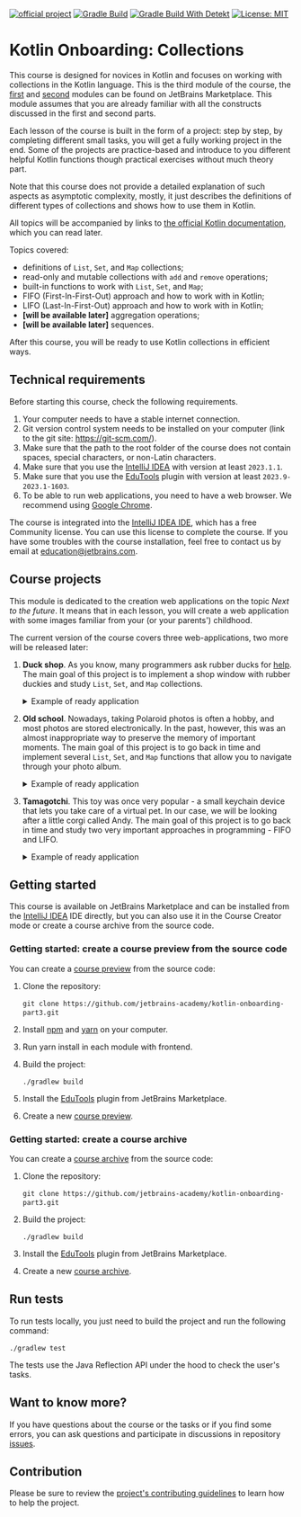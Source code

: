 [![official project](https://jb.gg/badges/official.svg)](https://confluence.jetbrains.com/display/ALL/JetBrains+on+GitHub)
[![Gradle Build](https://github.com/jetbrains-academy/kotlin-onboarding-part3/actions/workflows/gradle-build.yml/badge.svg)](https://github.com/jetbrains-academy/kotlin-onboarding-part3/actions/workflows/gradle-build.yml)
[![Gradle Build With Detekt](https://github.com/jetbrains-academy/kotlin-onboarding-part3/actions/workflows/gradle-build-with-detekt.yml/badge.svg)](https://github.com/jetbrains-academy/kotlin-onboarding-part3/actions/workflows/gradle-build-with-detekt.yml)
[![License: MIT](https://img.shields.io/badge/License-MIT-yellow.svg)](https://opensource.org/licenses/MIT)

# Kotlin Onboarding: Collections

This course is designed for novices in Kotlin and focuses on working with collections in the Kotlin language.
This is the third module of the course, the [first](https://plugins.jetbrains.com/plugin/21067-kotlin-onboarding--introduction) and [second](https://plugins.jetbrains.com/plugin/21913-kotlin-onboarding-object-oriented-programming) modules can be found on JetBrains Marketplace.
This module assumes that you are already familiar with all the constructs discussed in the first and second parts.

Each lesson of the course is built in the form of a project: step by step, by completing different small tasks,
you will get a fully working project in the end. Some of the projects are practice-based and introduce to you
different helpful Kotlin functions though practical exercises without much theory part.

Note that this course does not provide a detailed explanation of such aspects as asymptotic complexity, 
mostly, it just describes the definitions of different types of collections and shows how to use them in Kotlin.

All topics will be accompanied by links to [the official Kotlin documentation](https://kotlinlang.org/docs/home.html), which you can read later.

Topics covered:

- definitions of `List`, `Set`, and `Map` collections;
- read-only and mutable collections with `add` and `remove` operations;
- built-in functions to work with `List`, `Set`, and `Map`;
- FIFO (First-In-First-Out) approach and how to work with in Kotlin;
- LIFO (Last-In-First-Out) approach and how to work with in Kotlin;
- **[will be available later]** aggregation operations;
- **[will be available later]** sequences.

After this course, you will be ready to use Kotlin collections in efficient ways.

## Technical requirements

Before starting this course, check the following requirements.

1. Your computer needs to have a stable internet connection.
2. Git version control system needs to be installed on your computer (link to the git site: https://git-scm.com/).
3. Make sure that the path to the root folder of the course does not contain spaces, special characters, or non-Latin characters.
4. Make sure that you use the [IntelliJ IDEA](https://www.jetbrains.com/idea/download/?_ga=2.189310830.494255415.1682514714-1823138827.1669894241&_gac=1.83806948.1682684894.Cj0KCQjw3a2iBhCFARIsAD4jQB3QkDU43KtbIx2HzEz02KvcN7Ma3QGzkIbyX4KS3H4x8b2bl9p4EfYaAvWsEALw_wcB&_gl=1*1h13lr8*_ga*MTgyMzEzODgyNy4xNjY5ODk0MjQx*_ga_9J976DJZ68*MTY4MjY5NDIyMy4xMjUuMS4xNjgyNjk0MjM4LjQ1LjAuMA..#section=windows) with version at least `2023.1.1`.
5. Make sure that you use the [EduTools](https://plugins.jetbrains.com/plugin/10081-jetbrains-academy/versions/stable/405578) plugin with version at least `2023.9-2023.1-1603`.
6. To be able to run web applications, you need to have a web browser. We recommend using [Google Chrome](https://www.google.com/chrome/).

The course is integrated into the [IntelliJ IDEA IDE](https://www.jetbrains.com/idea/), which has a free Community license.
You can use this license to complete the course.
If you have some troubles with the course installation, feel free to contact us by email at education@jetbrains.com.

## Course projects

This module is dedicated to the creation web applications on the topic _Next to the future_.
It means that in each lesson, you will create a web application with 
some images familiar from your (or your parents') childhood. 

The current version of the course covers three web-applications, two more will be released later:

1) **Duck shop**. As you know, many programmers ask rubber ducks for [help](https://en.wikipedia.org/wiki/Rubber_duck_debugging).
   The main goal of this project is to implement a shop window with rubber duckies
   and study `List`, `Set`, and `Map` collections.

   <details>
   <summary>Example of ready application</summary>
   
   ![An example of the Duck shop application](./utils/src/main/resources/images/duck/shop/states/ready.gif)
   </details>

2) **Old school**. Nowadays, taking Polaroid photos is often a hobby,
   and most photos are stored electronically.
   In the past, however, this was an almost inappropriate way to preserve
   the memory of important moments.
   The main goal of this project is to go back in time and
   implement several `List`, `Set`, and `Map` functions that allow you to navigate through your photo album.

   <details>
   <summary>Example of ready application</summary>
   
   ![An example of the Old school application](./utils/src/main/resources/images/old/school/states/ready.gif)
   </details>

3) **Tamagotchi**. This toy was once very popular - a small keychain device that lets you take care of a virtual pet.
   In our case, we will be looking after a little corgi called Andy.
   The main goal of this project is to go back in time and
   study two very important approaches in programming - FIFO and LIFO.

   <details>
   <summary>Example of ready application</summary>
   
   ![An example of the Tamagotchi application](./utils/src/main/resources/images/tamagotchi/states/ready.gif)
   </details>

## Getting started

This course is available on JetBrains Marketplace and can be installed from the
[IntelliJ IDEA](https://www.jetbrains.com/idea/) IDE directly, but you can also use it in
the Course Creator mode or create a course archive from the source code.

### Getting started: create a course preview from the source code

You can create a [course preview](https://plugins.jetbrains.com/plugin/10081-edutools/docs/educator-start-guide.html#preview_course) from the source code:
1. Clone the repository:

   ```text
   git clone https://github.com/jetbrains-academy/kotlin-onboarding-part3.git
   ```

2. Install [npm](https://www.npmjs.com/) and [yarn](https://yarnpkg.com/) on your computer.

3. Run yarn install in each module with frontend.

4. Build the project:

   ```text
   ./gradlew build
   ```

3. Install the [EduTools](https://plugins.jetbrains.com/plugin/10081-edutools/docs/educational-products.html) plugin from JetBrains Marketplace.

4. Create a new [course preview](https://plugins.jetbrains.com/plugin/10081-edutools/docs/educator-start-guide.html#preview_course).

### Getting started: create a course archive

You can create a [course archive](https://plugins.jetbrains.com/plugin/10081-edutools/docs/educator-start-guide.html#fe7010f2) from the source code:
1. Clone the repository:

   ```text
   git clone https://github.com/jetbrains-academy/kotlin-onboarding-part3.git
   ```

2. Build the project:

   ```text
   ./gradlew build
   ```

3. Install the [EduTools](https://plugins.jetbrains.com/plugin/10081-edutools/docs/educational-products.html) plugin from JetBrains Marketplace.

4. Create a new [course archive](https://plugins.jetbrains.com/plugin/10081-edutools/docs/educator-start-guide.html#fe7010f2).

## Run tests

To run tests locally, you just need to build the project and run the following command:

```text
./gradlew test
```

The tests use the Java Reflection API under the hood to check the user's tasks.

## Want to know more?

If you have questions about the course or the tasks or if you find some errors,
you can ask questions and participate in discussions in repository [issues](https://github.com/jetbrains-academy/kotlin-onboarding-part3/issues).

## Contribution

Please be sure to review the [project's contributing guidelines](./contributing.md) to learn how to help the project.
